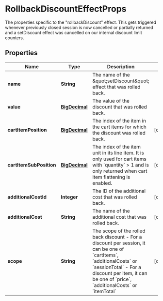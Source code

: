 

# RollbackDiscountEffectProps

The properties specific to the \"rollbackDiscount\" effect. This gets triggered whenever previously closed session is now cancelled or partially returned and a setDiscount effect was cancelled on our internal discount limit counters.
## Properties

Name | Type | Description | Notes
------------ | ------------- | ------------- | -------------
**name** | **String** | The name of the \&quot;setDiscount\&quot; effect that was rolled back. | 
**value** | [**BigDecimal**](BigDecimal.md) | The value of the discount that was rolled back. | 
**cartItemPosition** | [**BigDecimal**](BigDecimal.md) | The index of the item in the cart items for which the discount was rolled back. |  [optional]
**cartItemSubPosition** | [**BigDecimal**](BigDecimal.md) | The index of the item unit in its line item. It is only used for cart items with &#x60;quantity&#x60; &gt; 1 and is only returned when cart item flattening is enabled.  |  [optional]
**additionalCostId** | **Integer** | The ID of the additional cost that was rolled back. |  [optional]
**additionalCost** | **String** | The name of the additional cost that was rolled back. |  [optional]
**scope** | **String** | The scope of the rolled back discount - For a discount per session, it can be one of &#x60;cartItems&#x60;, &#x60;additionalCosts&#x60; or &#x60;sessionTotal&#x60; - For a discount per item, it can be one of &#x60;price&#x60;, &#x60;additionalCosts&#x60; or &#x60;itemTotal&#x60;  |  [optional]



